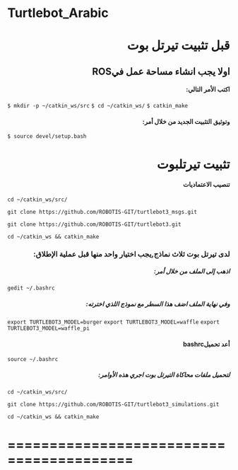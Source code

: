 # Turtlebot_Arabic

# <div dir="rtl">قبل تثبيت تيرتل بوت</div>  
## <div dir="rtl"> اولا يجب انشاء مساحة عمل فيROS</div>

#### <div dir="rtl">اكتب الأمر التالي:</div> 
``` $ mkdir -p ~/catkin_ws/src ```
 ``` $ cd ~/catkin_ws/ ```
``` $ catkin_make ```  
#### <div dir="rtl">وتوثيق التثبيت الجديد من خلال أمر:</div>
``` $ source devel/setup.bash ```

# <div dir="rtl"> تثبيت تيرتلبوت</div>  


#### <div dir="rtl">تنصيب الاعتماديات </div>

``` cd ~/catkin_ws/src/ ``` 

 ``` git clone https://github.com/ROBOTIS-GIT/turtlebot3_msgs.git ``` 
 
``` git clone https://github.com/ROBOTIS-GIT/turtlebot3.git ```

``` cd ~/catkin_ws && catkin_make ```


### <div dir="rtl">لدى تيرتل بوت ثلاث نماذج,يجب اختيار واحد منها قبل عملية الإطلاق:</div>

##### <div dir="rtl">اذهب إلى الملف من خلال أمر:</div>
``` gedit ~/.bashrc ```
##### <div dir="rtl">وفي نهاية الملف اضف هذا السطر مع نموذج اللذي اخترته:</div>
``` export TURTLEBOT3_MODEL=burger ```
``` export TURTLEBOT3_MODEL=waffle ```
``` export TURTLEBOT3_MODEL=waffle_pi ```


#### <div dir="rtl">أعد تحميلbashrc </div>
``` source ~/.bashrc ```

##### <div dir="rtl">لتحميل ملفات محاكاة التيرتل بوت اجري هذه الأوامر:</div>
``` cd ~/catkin_ws/src/ ```

``` git clone https://github.com/ROBOTIS-GIT/turtlebot3_simulations.git ```

``` cd ~/catkin_ws && catkin_make ```

=========================================
========================================


